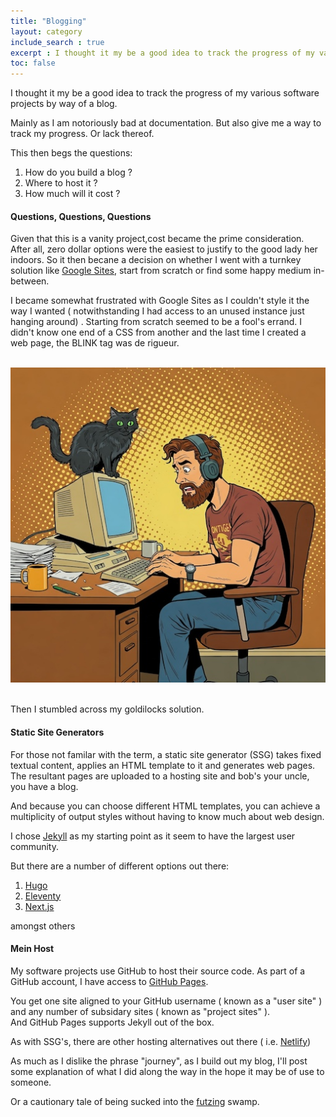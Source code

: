 ```yaml
---
title: "Blogging"
layout: category  
include_search : true
excerpt : I thought it my be a good idea to track the progress of my various software projects.
toc: false
---
```

I thought it my be a good idea to track the progress of my various software projects by way of a blog.


Mainly as I am notoriously bad at documentation.
But also give me a way to track my progress.
Or lack thereof. 

This then begs the questions:

1. How do you build a blog ? 
2. Where to host it ?
3. How much will it cost ?

#### Questions, Questions, Questions
Given that this is a vanity project,cost became the prime consideration.
After all, zero dollar options were the easiest to justify to the good lady her indoors.
So it then becane a decision on whether I went with a turnkey solution like [Google Sites](https://sites.google.com "Google Sites"), start from scratch or find some happy medium in-between. 


I became somewhat frustrated with Google Sites as I couldn't style it the way I wanted ( notwithstanding I had access to an unused instance just hanging around) .
Starting from scratch seemed to be a fool's errand.
I didn't know one end of a CSS from another and the last time I created a web page, the <span class="blinking">BLINK</span> tag was de rigueur.


\
![Confused man and cat](/assets/images/confused-man.jpg "Confused man and cat")

\
Then I stumbled across my goldilocks solution.

#### Static Site Generators

For those not familar with the term, a static site generator (SSG) takes fixed textual content, applies an HTML template to it and generates web pages.
The resultant pages are uploaded to a hosting site and bob's your uncle, you have a blog.

And because you can choose different HTML templates, you can achieve a multiplicity of output styles without having to know much about web design.

I chose <a href="www.jekyllrb.com">Jekyll</a> as my starting point as it seem to have the largest user community.

But there are a number of different options out there:

1. [Hugo](https://gohugo.io/ "Hugo")
2. [Eleventy](https://www.11ty.dev/ "Eleventy")
3. [Next.js](https://nextjs.org/ "Next.js")

amongst others

#### Mein Host

My software projects use GitHub to host their source code.
As part of a GitHub account, I have access to [GitHub Pages](https://pages.git.com "GitHub Pages").

You get one site aligned to your GitHub username ( known as a "user site" ) and any number of subsidary sites ( known as "project sites" ).  
And GitHub Pages supports Jekyll out of the box.

As with SSG's, there are other hosting alternatives out there ( i.e. [Netlify](https://www.netlify.com/ "Netlify"))

As much as I dislike the phrase "journey", as I build out my blog, I'll post some explanation of what I did along the way in the hope it may be of use to someone.

Or a cautionary tale of being sucked into the [futzing](https://dictionary.cambridge.org/us/dictionary/english/futz">futzing "futzing") swamp.

